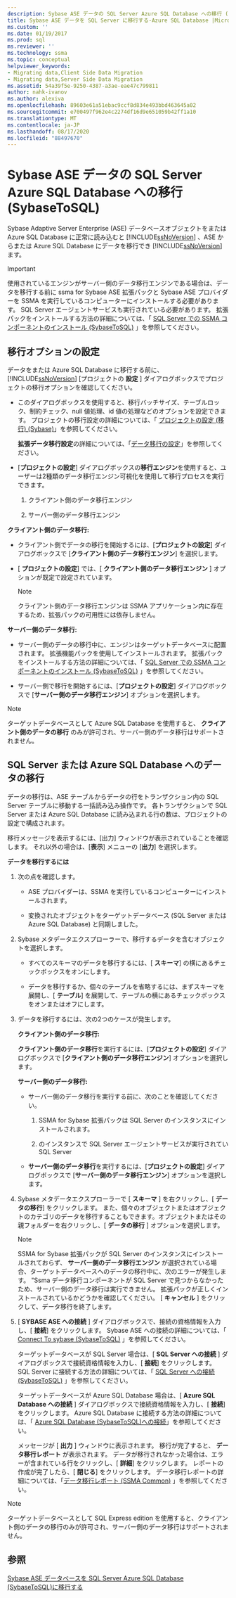 ```yaml
---
description: Sybase ASE データの SQL Server Azure SQL Database への移行 (SybaseToSQL)
title: Sybase ASE データを SQL Server に移行する-Azure SQL Database |Microsoft Docs
ms.custom: ''
ms.date: 01/19/2017
ms.prod: sql
ms.reviewer: ''
ms.technology: ssma
ms.topic: conceptual
helpviewer_keywords:
- Migrating data,Client Side Data Migration
- Migrating data,Server Side Data Migration
ms.assetid: 54a39f5e-9250-4387-a3ae-eae47c799811
author: nahk-ivanov
ms.author: alexiva
ms.openlocfilehash: 89603e61a51ebac9ccf8d834e493bbd463645a02
ms.sourcegitcommit: e700497f962e4c2274df16d9e651059b42ff1a10
ms.translationtype: MT
ms.contentlocale: ja-JP
ms.lasthandoff: 08/17/2020
ms.locfileid: "88497670"
---
```

# <a name="migrating-sybase-ase-data-into-sql-server---azure-sql-database--sybasetosql"></a>Sybase ASE データの SQL Server Azure SQL Database への移行 (SybaseToSQL)
Sybase Adaptive Server Enterprise (ASE) データベースオブジェクトをまたは Azure SQL Database に正常に読み込むと [!INCLUDE[ssNoVersion](../../includes/ssnoversion-md.md)] 、ASE からまたは Azure SQL Database にデータを移行でき [!INCLUDE[ssNoVersion](../../includes/ssnoversion-md.md)] ます。  
  
> [!IMPORTANT]  
> 使用されているエンジンがサーバー側のデータ移行エンジンである場合は、データを移行する前に ssma for Sybase ASE 拡張パックと Sybase ASE プロバイダーを SSMA を実行しているコンピューターにインストールする必要があります。 SQL Server エージェントサービスも実行されている必要があります。 拡張パックをインストールする方法の詳細については、「 [SQL Server での SSMA コンポーネントのインストール (SybaseToSQL)](https://msdn.microsoft.com/5ad9e12c-2cdb-4dd2-8703-05a23242d19d) 」を参照してください。  
  
## <a name="setting-migration-options"></a>移行オプションの設定  
データをまたは Azure SQL Database に移行する前に、 [!INCLUDE[ssNoVersion](../../includes/ssnoversion-md.md)] [プロジェクトの **設定** ] ダイアログボックスでプロジェクトの移行オプションを確認してください。  
  
-   このダイアログボックスを使用すると、移行バッチサイズ、テーブルロック、制約チェック、null 値処理、id 値の処理などのオプションを設定できます。 プロジェクトの移行設定の詳細については、「 [プロジェクトの設定 (移行) (Sybase)](https://msdn.microsoft.com/82f8857f-7ab1-4738-ab6e-b1e95ea94924)」を参照してください。  
  
    **拡張データ移行設定**の詳細については、「[データ移行の設定](data-migration-settings-sybasetosql.md)」を参照してください。  
  
-   [**プロジェクトの設定**] ダイアログボックスの**移行エンジン**を使用すると、ユーザーは2種類のデータ移行エンジン可視化を使用して移行プロセスを実行できます。  
  
    1.  クライアント側のデータ移行エンジン  
  
    2.  サーバー側のデータ移行エンジン  
  
**クライアント側のデータ移行:**  
  
-   クライアント側でデータの移行を開始するには、[**プロジェクトの設定**] ダイアログボックスで [**クライアント側のデータ移行エンジン**] を選択します。  
  
-   [ **プロジェクトの設定**] では、[ **クライアント側のデータ移行エンジン** ] オプションが既定で設定されています。  
  
    > [!NOTE]  
    > クライアント側のデータ移行エンジンは SSMA アプリケーション内に存在するため、拡張パックの可用性には依存しません。  
  
**サーバー側のデータ移行:**  
  
-   サーバー側のデータの移行中に、エンジンはターゲットデータベースに配置されます。 拡張機能パックを使用してインストールされます。 拡張パックをインストールする方法の詳細については、「 [SQL Server での SSMA コンポーネントのインストール (SybaseToSQL)](https://msdn.microsoft.com/5ad9e12c-2cdb-4dd2-8703-05a23242d19d) 」を参照してください。  
  
-   サーバー側で移行を開始するには、[**プロジェクトの設定**] ダイアログボックスで [**サーバー側のデータ移行エンジン**] オプションを選択します。  
  
> [!NOTE]  
> ターゲットデータベースとして Azure SQL Database を使用すると、 **クライアント側のデータの移行** のみが許可され、サーバー側のデータ移行はサポートされません。  
  
## <a name="migrating-data-to-sql-server-or-azure-sql-database"></a>SQL Server または Azure SQL Database へのデータの移行  
データの移行は、ASE テーブルからデータの行をトランザクション内の SQL Server テーブルに移動する一括読み込み操作です。 各トランザクションで SQL Server または Azure SQL Database に読み込まれる行の数は、プロジェクトの設定で構成されます。  
  
移行メッセージを表示するには、[出力] ウィンドウが表示されていることを確認します。 それ以外の場合は、[**表示**] メニューの [**出力**] を選択します。  
  
**データを移行するには**  
  
1.  次の点を確認します。  
  
    -   ASE プロバイダーは、SSMA を実行しているコンピューターにインストールされます。  
  
    -   変換されたオブジェクトをターゲットデータベース (SQL Server または Azure SQL Database) と同期しました。  
  
2.  Sybase メタデータエクスプローラーで、移行するデータを含むオブジェクトを選択します。  
  
    -   すべてのスキーマのデータを移行するには、[ **スキーマ**] の横にあるチェックボックスをオンにします。  
  
    -   データを移行するか、個々のテーブルを省略するには、まずスキーマを展開し、[ **テーブル**] を展開して、テーブルの横にあるチェックボックスをオンまたはオフにします。  
  
3.  データを移行するには、次の2つのケースが発生します。  
  
    **クライアント側のデータ移行:**  
  
    **クライアント側のデータ移行**を実行するには、[**プロジェクトの設定**] ダイアログボックスで [**クライアント側のデータ移行エンジン**] オプションを選択します。  
  
    **サーバー側のデータ移行:**  
  
    -   サーバー側のデータ移行を実行する前に、次のことを確認してください。  
  
        1.  SSMA for Sybase 拡張パックは SQL Server のインスタンスにインストールされます。  
  
        2.  のインスタンスで SQL Server エージェントサービスが実行されてい SQL Server  
  
    -   **サーバー側のデータ移行**を実行するには、[**プロジェクトの設定**] ダイアログボックスで [**サーバー側のデータ移行エンジン**] オプションを選択します。  
  
4.  Sybase メタデータエクスプローラーで [ **スキーマ** ] を右クリックし、[ **データの移行**] をクリックします。 また、個々のオブジェクトまたはオブジェクトのカテゴリのデータを移行することもできます。オブジェクトまたはその親フォルダーを右クリックし、[ **データの移行** ] オプションを選択します。  
  
    > [!NOTE]  
    > SSMA for Sybase 拡張パックが SQL Server のインスタンスにインストールされておらず、 **サーバー側のデータ移行エンジン** が選択されている場合、ターゲットデータベースへのデータの移行中に、次のエラーが発生します。 "Ssma データ移行コンポーネントが SQL Server で見つからなかったため、サーバー側のデータ移行は実行できません。 拡張パックが正しくインストールされているかどうかを確認してください。 [ **キャンセル** ] をクリックして、データ移行を終了します。  
  
5.  [ **SYBASE ASE への接続** ] ダイアログボックスで、接続の資格情報を入力し、[ **接続**] をクリックします。 Sybase ASE への接続の詳細については、「 [Connect To sybase &#40;SybaseToSQL&#41;](../../ssma/sybase/connect-to-sybase-sybasetosql.md) 」を参照してください。  
  
    ターゲットデータベースが SQL Server 場合は、[ **SQL Server への接続** ] ダイアログボックスで接続資格情報を入力し、[ **接続**] をクリックします。 SQL Server に接続する方法の詳細については、「 [SQL Server への接続 (SybaseToSQL)](https://msdn.microsoft.com/dd368a1a-45b0-40e9-b4d3-5cdb48c26606) 」を参照してください。  
  
    ターゲットデータベースが Azure SQL Database 場合は、[ **Azure SQL Database への接続** ] ダイアログボックスで接続資格情報を入力し、[ **接続**] をクリックします。 Azure SQL Database に接続する方法の詳細については、「 [Azure SQL Database &#40;SybaseToSQL&#41;への接続](../../ssma/sybase/connecting-to-azure-sql-db-sybasetosql.md)」を参照してください。  
  
    メッセージが [ **出力** ] ウィンドウに表示されます。 移行が完了すると、 **データ移行レポート** が表示されます。 データが移行されなかった場合は、エラーが含まれている行をクリックし、[ **詳細**] をクリックします。 レポートの作成が完了したら、[ **閉じる**] をクリックします。 データ移行レポートの詳細については、「[データ移行レポート (SSMA Common)](https://msdn.microsoft.com/bbfb9d88-5a98-4980-8d19-c5d78bd0d241) 」を参照してください。  
  
> [!NOTE]  
> ターゲットデータベースとして SQL Express edition を使用すると、クライアント側のデータの移行のみが許可され、サーバー側のデータ移行はサポートされません。  
  
## <a name="see-also"></a>参照  
[Sybase ASE データベースを SQL Server Azure SQL Database &#40;SybaseToSQL&#41;に移行する ](../../ssma/sybase/migrating-sybase-ase-databases-to-sql-server-azure-sql-db-sybasetosql.md)  
  
